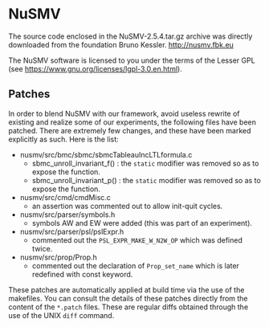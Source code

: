 # NuSMV
The source code enclosed in the NuSMV-2.5.4.tar.gz archive was directly downloaded from
the foundation Bruno Kessler. http://nusmv.fbk.eu

The NuSMV software is licensed to you under the terms of the Lesser GPL
(see https://www.gnu.org/licenses/lgpl-3.0.en.html).

## Patches
In order to blend NuSMV with our framework, avoid useless rewrite of existing and realize some of
our experiments, the following files have been patched. There are extremely few changes, and these
have been marked explicitly as such. Here is the list:
  * nusmv/src/bmc/sbmc/sbmcTableauIncLTLformula.c
      - sbmc_unroll_invariant_f() : the `static` modifier was removed so as to expose the function.
      - sbmc_unroll_invariant_p() : the `static` modifier was removed so as to expose the function.
  * nusmv/src/cmd/cmdMisc.c
      - an assertion was commented out to allow init-quit cycles.
  *  nusmv/src/parser/symbols.h
      - symbols AW and EW were added (this was part of an experiment).
  * nusmv/src/parser/psl/pslExpr.h
      - commented out the `PSL_EXPR_MAKE_W_N2W_OP` which was defined twice.
  * nusmv/src/prop/Prop.h
      - commented out the declaration of `Prop_set_name` which is later redefined with const keyword.

These patches are automatically applied at build time via the use of the makefiles. You can consult
the details of these patches directly from the content of the `*.patch` files. These are regular
diffs obtained through the use of the UNIX `diff` command.
